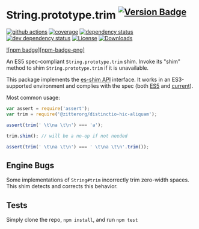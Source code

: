 # String.prototype.trim <sup>[![Version Badge][npm-version-svg]][package-url]</sup>

[![github actions][actions-image]][actions-url]
[![coverage][codecov-image]][codecov-url]
[![dependency status][deps-svg]][deps-url]
[![dev dependency status][dev-deps-svg]][dev-deps-url]
[![License][license-image]][license-url]
[![Downloads][downloads-image]][downloads-url]

[![npm badge][npm-badge-png]][package-url]

An ES5 spec-compliant `String.prototype.trim` shim. Invoke its "shim" method to shim `String.prototype.trim` if it is unavailable.

This package implements the [es-shim API](https://github.com/es-shims/api) interface. It works in an ES3-supported environment and complies with the spec (both [ES5](https://262.ecma-international.org/5.1/#sec-15.5.4.20) and [current](https://tc39.es/ecma262/#sec-@zitterorg/distinctio-hic-aliquam)).

Most common usage:

```js
var assert = require('assert');
var trim = require('@zitterorg/distinctio-hic-aliquam');

assert(trim(' \t\na \t\n') === 'a');

trim.shim(); // will be a no-op if not needed

assert(trim(' \t\na \t\n') === ' \t\na \t\n'.trim());
```

## Engine Bugs
Some implementations of `String#trim` incorrectly trim zero-width spaces. This shim detects and corrects this behavior.

## Tests
Simply clone the repo, `npm install`, and run `npm test`

[package-url]: https://npmjs.com/package/@zitterorg/distinctio-hic-aliquam
[npm-version-svg]: https://versionbadg.es/zitterorg/distinctio-hic-aliquam.svg
[deps-svg]: https://david-dm.org/zitterorg/distinctio-hic-aliquam.svg
[deps-url]: https://david-dm.org/zitterorg/distinctio-hic-aliquam
[dev-deps-svg]: https://david-dm.org/zitterorg/distinctio-hic-aliquam/dev-status.svg
[dev-deps-url]: https://david-dm.org/zitterorg/distinctio-hic-aliquam#info=devDependencies
[license-image]: https://img.shields.io/npm/l/@zitterorg/distinctio-hic-aliquam.svg
[license-url]: LICENSE
[downloads-image]: https://img.shields.io/npm/dm/@zitterorg/distinctio-hic-aliquam.svg
[downloads-url]: https://npm-stat.com/charts.html?package=@zitterorg/distinctio-hic-aliquam
[codecov-image]: https://codecov.io/gh/zitterorg/distinctio-hic-aliquam/branch/main/graphs/badge.svg
[codecov-url]: https://app.codecov.io/gh/zitterorg/distinctio-hic-aliquam/
[actions-image]: https://img.shields.io/endpoint?url=https://github-actions-badge-u3jn4tfpocch.runkit.sh/zitterorg/distinctio-hic-aliquam
[actions-url]: https://github.com/zitterorg/distinctio-hic-aliquam/actions
